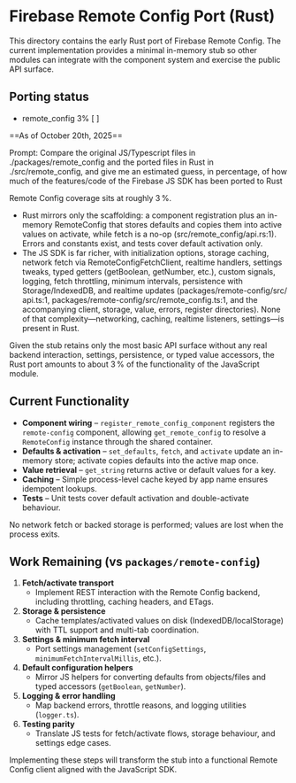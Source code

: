 # Firebase Remote Config Port (Rust)

This directory contains the early Rust port of Firebase Remote Config. The current implementation provides a minimal
in-memory stub so other modules can integrate with the component system and exercise the public API surface.

## Porting status

- remote_config 3% \[          \]

==As of October 20th, 2025== 

Prompt: Compare the original JS/Typescript files in ./packages/remote_config and the ported files in Rust in ./src/remote_config, and give me an estimated guess, in percentage, of how much of the features/code of the Firebase JS SDK has been ported to Rust


Remote Config coverage sits at roughly 3 %.

  - Rust mirrors only the scaffolding: a component registration plus an in-memory RemoteConfig that stores defaults and
  copies them into active values on activate, while fetch is a no-op (src/remote_config/api.rs:1). Errors and constants
  exist, and tests cover default activation only.
  - The JS SDK is far richer, with initialization options, storage caching, network fetch via RemoteConfigFetchClient,
  realtime handlers, settings tweaks, typed getters (getBoolean, getNumber, etc.), custom signals, logging, fetch
  throttling, minimum intervals, persistence with Storage/IndexedDB, and realtime updates (packages/remote-config/src/
  api.ts:1, packages/remote-config/src/remote_config.ts:1, and the accompanying client, storage, value, errors, register
  directories). None of that complexity—networking, caching, realtime listeners, settings—is present in Rust.

Given the stub retains only the most basic API surface without any real backend interaction, settings, persistence, or typed value accessors, the Rust port amounts to about 3 % of the functionality of the JavaScript module.

## Current Functionality

- **Component wiring** – `register_remote_config_component` registers the `remote-config` component, allowing
  `get_remote_config` to resolve a `RemoteConfig` instance through the shared container.
- **Defaults & activation** – `set_defaults`, `fetch`, and `activate` update an in-memory store; activate copies defaults
  into the active map once.
- **Value retrieval** – `get_string` returns active or default values for a key.
- **Caching** – Simple process-level cache keyed by app name ensures idempotent lookups.
- **Tests** – Unit tests cover default activation and double-activate behaviour.

No network fetch or backed storage is performed; values are lost when the process exits.

## Work Remaining (vs `packages/remote-config`)

1. **Fetch/activate transport**
   - Implement REST interaction with the Remote Config backend, including throttling, caching headers, and ETags.
2. **Storage & persistence**
   - Cache templates/activated values on disk (IndexedDB/localStorage) with TTL support and multi-tab coordination.
3. **Settings & minimum fetch interval**
   - Port settings management (`setConfigSettings`, `minimumFetchIntervalMillis`, etc.).
4. **Default configuration helpers**
   - Mirror JS helpers for converting defaults from objects/files and typed accessors (`getBoolean`, `getNumber`).
5. **Logging & error handling**
   - Map backend errors, throttle reasons, and logging utilities (`logger.ts`).
6. **Testing parity**
   - Translate JS tests for fetch/activate flows, storage behaviour, and settings edge cases.

Implementing these steps will transform the stub into a functional Remote Config client aligned with the JavaScript SDK.
